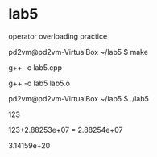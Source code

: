 # lab5
operator overloading practice

pd2vm@pd2vm-VirtualBox ~/lab5 $ make

g++ -c lab5.cpp

g++ -o lab5 lab5.o

pd2vm@pd2vm-VirtualBox ~/lab5 $ ./lab5

123

123+2.88253e+07 = 2.88254e+07

3.14159e+20
